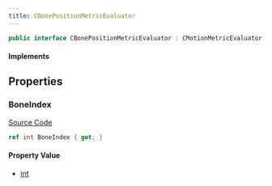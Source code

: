 ```yaml
---
title: CBonePositionMetricEvaluator
---
```


```csharp
public interface CBonePositionMetricEvaluator : CMotionMetricEvaluator, ISchemaClass<CMotionMetricEvaluator>, ISchemaClass<CBonePositionMetricEvaluator>, ISchemaField, ISchemaClass, INativeHandle
```

#### Implements

## Properties

### BoneIndex

[Source Code](https://github.com/swiftly-solution/swiftlys2/blob/main/managed/src/SwiftlyS2.Generated/Schemas/Interfaces/CBonePositionMetricEvaluator.cs#L17)

```csharp
ref int BoneIndex { get; }
```

#### Property Value

- [int](https://learn.microsoft.com/dotnet/api/system.int32)

